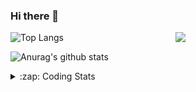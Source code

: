 ### Hi there 👋

<!--
**tao8687/tao8687** is a ✨ _special_ ✨ repository because its `README.md` (this file) appears on your GitHub profile.

Here are some ideas to get you started:

- 🔭 I’m currently working on ...
- 🌱 I’m currently learning ...
- 👯 I’m looking to collaborate on ...
- 🤔 I’m looking for help with ...
- 💬 Ask me about ...
- 📫 How to reach me: ...
- 😄 Pronouns: ...
- ⚡ Fun fact: ...
-->

<img align='right' src="https://media.giphy.com/media/M9gbBd9nbDrOTu1Mqx/giphy.gif" width="240">

  
![Top Langs](https://github-readme-stats.vercel.app/api/top-langs/?username=tao8687&layout=compact&title_color=23238E&text_color=A67D3D)

![Anurag's github stats](https://github-readme-stats.vercel.app/api?username=tao8687&show_icons=true&&text_color=A67D3D&title_color=23238E&show_icons=false&count_private=true&hide=stars)

<details>
  <summary>:zap: Coding Stats</summary>
  <br>
    
<!--START_SECTION:waka-->
![Code Time](http://img.shields.io/badge/Code%20Time-2%2C078%20hrs%2037%20mins-blue)

![Profile Views](http://img.shields.io/badge/Profile%20Views-2-blue)

**🐱 My GitHub Data** 

> 📦 1.5 MB Used in GitHub's Storage 
 > 
> 🏆 187 Contributions in the Year 2025
 > 
> 🚫 Not Opted to Hire
 > 
> 📜 63 Public Repositories 
 > 
> 🔑 24 Private Repositories 
 > 
**I'm an Early 🐤** 

```text
🌞 Morning                1789 commits        ██████████████████████░░░   89.36 % 
🌆 Daytime                90 commits          █░░░░░░░░░░░░░░░░░░░░░░░░   04.50 % 
🌃 Evening                119 commits         █░░░░░░░░░░░░░░░░░░░░░░░░   05.94 % 
🌙 Night                  4 commits           ░░░░░░░░░░░░░░░░░░░░░░░░░   00.20 % 
```
📅 **I'm Most Productive on Wednesday** 

```text
Monday                   287 commits         ████░░░░░░░░░░░░░░░░░░░░░   14.34 % 
Tuesday                  273 commits         ███░░░░░░░░░░░░░░░░░░░░░░   13.64 % 
Wednesday                344 commits         ████░░░░░░░░░░░░░░░░░░░░░   17.18 % 
Thursday                 268 commits         ███░░░░░░░░░░░░░░░░░░░░░░   13.39 % 
Friday                   284 commits         ████░░░░░░░░░░░░░░░░░░░░░   14.19 % 
Saturday                 278 commits         ███░░░░░░░░░░░░░░░░░░░░░░   13.89 % 
Sunday                   268 commits         ███░░░░░░░░░░░░░░░░░░░░░░   13.39 % 
```


📊 **This Week I Spent My Time On** 

```text
🕑︎ Time Zone: Asia/Shanghai

💬 Programming Languages: 
Bash                     3 hrs 28 mins       ███████████░░░░░░░░░░░░░░   42.41 % 
YAML                     1 hr 51 mins        ██████░░░░░░░░░░░░░░░░░░░   22.68 % 
Docker                   1 hr 9 mins         ████░░░░░░░░░░░░░░░░░░░░░   14.09 % 
Markdown                 51 mins             ███░░░░░░░░░░░░░░░░░░░░░░   10.49 % 
JSON                     30 mins             ██░░░░░░░░░░░░░░░░░░░░░░░   06.14 % 

🔥 Editors: 
VS Code                  8 hrs 12 mins       █████████████████████████   100.00 % 

🐱‍💻 Projects: 
transitive               7 hrs 51 mins       ████████████████████████░   95.85 % 
mongo-cxx-driver         13 mins             █░░░░░░░░░░░░░░░░░░░░░░░░   02.76 % 
SecLists                 6 mins              ░░░░░░░░░░░░░░░░░░░░░░░░░   01.39 % 

💻 Operating System: 
Linux                    8 hrs 12 mins       █████████████████████████   100.00 % 
```

**I Mostly Code in C++** 

```text
C++                      11 repos            ████████░░░░░░░░░░░░░░░░░   33.33 % 
Python                   8 repos             ██████░░░░░░░░░░░░░░░░░░░   24.24 % 
JavaScript               2 repos             ██░░░░░░░░░░░░░░░░░░░░░░░   06.06 % 
Batchfile                1 repo              █░░░░░░░░░░░░░░░░░░░░░░░░   03.03 % 
HTML                     1 repo              █░░░░░░░░░░░░░░░░░░░░░░░░   03.03 % 
```



**Timeline**

![Lines of Code chart](https://raw.githubusercontent.com/tao8687/tao8687/master/assets/bar_graph.png)


 Last Updated on 05/07/2025 01:55:10 UTC
<!--END_SECTION:waka-->
</details>
